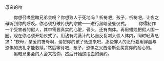 母亲的吻

　　你想召唤黑暗兄弟会吗？你想致人于死地吗？祈祷吧，孩子。祈祷吧，让夜之母听到你的呼唤。你必须打破传统的宗教——进行黑暗圣餐仪式。
　　你得制作一个受害者的假人，其中需要真实的心脏，骨头，还有肉体。再用蜡烛把假人围一圈。现在你必须开始仪式了。用沾有龙葵汁的匕首反复刺入假人体内，同时轻声恳求：“夜母，亲爱的夜母啊，请把你的孩子派遣来吧，那些罪人的恶行要用鲜血与恐惧的洗礼才能救赎。”然后等待吧，孩子，恐惧之父西帝斯会奖赏你的耐心的。
　　黑暗兄弟会的人会来找你，然后开始这段血的契约。